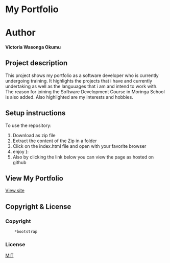 # My Portfolio

# Author
#### Victoria Wasonga Okumu

## Project description
This project shows my portfolio as a software developer  who is currently undergoing training.
It highlights the projects that i have and currently undertaking as well as the languuages that i am and intend to work with.
The reason for joining the Software Development Course in Moringa School is also added.
Also highlighted  are my interests and hobbies.

## Setup instructions  
To use the repository:
1. Download as zip file
2. Extract the content of the Zip in a folder
3. Click on the index.html file and open with your favorite browser
4. enjoy ):
5. Also by clicking the link below you can view the page as hosted on github

## View My Portfolio
[View site](https://vokumu.github.io/portfolio/)

## Copyright  & License
### Copyright
        *bootstrap
        
### License
[MIT](LICENSE)

